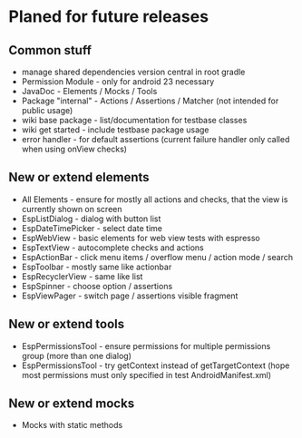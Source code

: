 # Planed for future releases

## Common stuff

* manage shared dependencies version central in root gradle
* Permission Module - only for android 23 necessary
* JavaDoc - Elements / Mocks / Tools
* Package "internal" - Actions / Assertions / Matcher (not intended for public usage)
* wiki base package - list/documentation for testbase classes
* wiki get started - include testbase package usage
* error handler - for default assertions (current failure handler only called when using onView checks)

## New or extend elements

* All Elements - ensure for mostly all actions and checks, that the view is currently shown on screen
* EspListDialog - dialog with button list
* EspDateTimePicker - select date time
* EspWebView - basic elements for web view tests with espresso
* EspTextView - autocomplete checks and actions
* EspActionBar - click menu items / overflow menu / action mode / search
* EspToolbar - mostly same like actionbar
* EspRecyclerView - same like list
* EspSpinner - choose option / assertions
* EspViewPager - switch page / assertions visible fragment


## New or extend tools

* EspPermissionsTool - ensure permissions for multiple permissions group (more than one dialog)
* EspPermissionsTool - try getContext instead of getTargetContext (hope most permissions must only specified in test AndroidManifest.xml)

## New or extend mocks

* Mocks with static methods